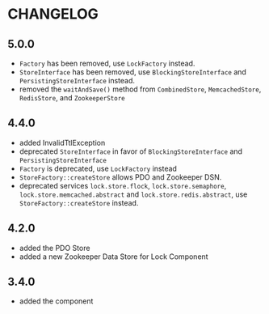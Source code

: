 CHANGELOG
=========

5.0.0
-----

* `Factory` has been removed, use `LockFactory` instead.
* `StoreInterface` has been removed, use `BlockingStoreInterface` and `PersistingStoreInterface` instead.
* removed the `waitAndSave()` method from `CombinedStore`, `MemcachedStore`, `RedisStore`, and `ZookeeperStore`

4.4.0
-----

 * added InvalidTtlException  
 * deprecated `StoreInterface` in favor of `BlockingStoreInterface` and `PersistingStoreInterface`
 * `Factory` is deprecated, use `LockFactory` instead
 * `StoreFactory::createStore` allows PDO and Zookeeper DSN. 
 * deprecated services `lock.store.flock`, `lock.store.semaphore`, `lock.store.memcached.abstract` and `lock.store.redis.abstract`, 
   use `StoreFactory::createStore` instead.
    
4.2.0
-----

 * added the PDO Store
 * added a new Zookeeper Data Store for Lock Component

3.4.0
-----

 * added the component
